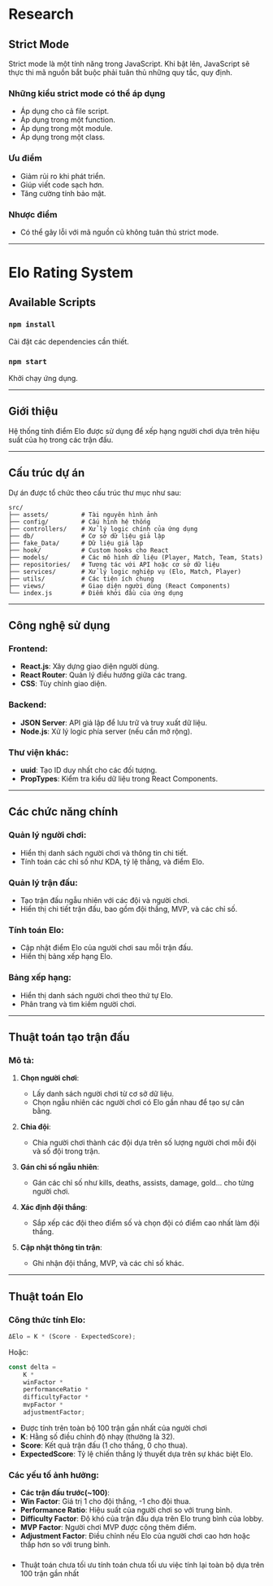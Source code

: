 # Research

## Strict Mode

Strict mode là một tính năng trong JavaScript. Khi bật lên, JavaScript sẽ thực thi mã nguồn bắt buộc phải tuân thủ những quy tắc, quy định.

### Những kiểu strict mode có thể áp dụng

- Áp dụng cho cả file script.
- Áp dụng trong một function.
- Áp dụng trong một module.
- Áp dụng trong một class.

### Ưu điểm

- Giảm rủi ro khi phát triển.
- Giúp viết code sạch hơn.
- Tăng cường tính bảo mật.

### Nhược điểm

- Có thể gây lỗi với mã nguồn cũ không tuân thủ strict mode.

---

# Elo Rating System

## Available Scripts

### `npm install`

Cài đặt các dependencies cần thiết.

### `npm start`

Khởi chạy ứng dụng.

---

## Giới thiệu

Hệ thống tính điểm Elo được sử dụng để xếp hạng người chơi dựa trên hiệu suất của họ trong các trận đấu.

---

## Cấu trúc dự án

Dự án được tổ chức theo cấu trúc thư mục như sau:

```
src/
├── assets/         # Tài nguyên hình ảnh
├── config/         # Cấu hình hệ thống
├── controllers/    # Xử lý logic chính của ứng dụng
├── db/             # Cơ sở dữ liệu giả lập
├── fake_Data/      # Dữ liệu giả lập
├── hook/           # Custom hooks cho React
├── models/         # Các mô hình dữ liệu (Player, Match, Team, Stats)
├── repositories/   # Tương tác với API hoặc cơ sở dữ liệu
├── services/       # Xử lý logic nghiệp vụ (Elo, Match, Player)
├── utils/          # Các tiện ích chung
├── views/          # Giao diện người dùng (React Components)
└── index.js        # Điểm khởi đầu của ứng dụng
```

---

## Công nghệ sử dụng

### **Frontend**:

- **React.js**: Xây dựng giao diện người dùng.
- **React Router**: Quản lý điều hướng giữa các trang.
- **CSS**: Tùy chỉnh giao diện.

### **Backend**:

- **JSON Server**: API giả lập để lưu trữ và truy xuất dữ liệu.
- **Node.js**: Xử lý logic phía server (nếu cần mở rộng).

### **Thư viện khác**:

- **uuid**: Tạo ID duy nhất cho các đối tượng.
- **PropTypes**: Kiểm tra kiểu dữ liệu trong React Components.

---

## Các chức năng chính

### **Quản lý người chơi**:

- Hiển thị danh sách người chơi và thông tin chi tiết.
- Tính toán các chỉ số như KDA, tỷ lệ thắng, và điểm Elo.

### **Quản lý trận đấu**:

- Tạo trận đấu ngẫu nhiên với các đội và người chơi.
- Hiển thị chi tiết trận đấu, bao gồm đội thắng, MVP, và các chỉ số.

### **Tính toán Elo**:

- Cập nhật điểm Elo của người chơi sau mỗi trận đấu.
- Hiển thị bảng xếp hạng Elo.

### **Bảng xếp hạng**:

- Hiển thị danh sách người chơi theo thứ tự Elo.
- Phân trang và tìm kiếm người chơi.

---

## Thuật toán tạo trận đấu

### **Mô tả**:

1. **Chọn người chơi**:

   - Lấy danh sách người chơi từ cơ sở dữ liệu.
   - Chọn ngẫu nhiên các người chơi có Elo gần nhau để tạo sự cân bằng.

2. **Chia đội**:

   - Chia người chơi thành các đội dựa trên số lượng người chơi mỗi đội và số đội trong trận.

3. **Gán chỉ số ngẫu nhiên**:

   - Gán các chỉ số như kills, deaths, assists, damage, gold... cho từng người chơi.

4. **Xác định đội thắng**:

   - Sắp xếp các đội theo điểm số và chọn đội có điểm cao nhất làm đội thắng.

5. **Cập nhật thông tin trận**:
   - Ghi nhận đội thắng, MVP, và các chỉ số khác.

---

## Thuật toán Elo

### **Công thức tính Elo**:

```js
ΔElo = K * (Score - ExpectedScore);
```

Hoặc:

```js
const delta =
	K *
	winFactor *
	performanceRatio *
	difficultyFactor *
	mvpFactor *
	adjustmentFactor;
```

- Được tính trên toàn bộ 100 trận gần nhất của người chơi
- **K**: Hằng số điều chỉnh độ nhạy (thường là 32).
- **Score**: Kết quả trận đấu (1 cho thắng, 0 cho thua).
- **ExpectedScore**: Tỷ lệ chiến thắng lý thuyết dựa trên sự khác biệt Elo.

### **Các yếu tố ảnh hưởng**:
- **Các trận đấu trước(~100)**:
- **Win Factor**: Giá trị 1 cho đội thắng, -1 cho đội thua.
- **Performance Ratio**: Hiệu suất của người chơi so với trung bình.
- **Difficulty Factor**: Độ khó của trận đấu dựa trên Elo trung bình của lobby.
- **MVP Factor**: Người chơi MVP được cộng thêm điểm.
- **Adjustment Factor**: Điều chỉnh nếu Elo của người chơi cao hơn hoặc thấp hơn so với trung bình.

###  
- Thuật toán chưa tối ưu tính toán chưa tối ưu việc tính lại toàn bộ dựa trên 100 trận gần nhất
